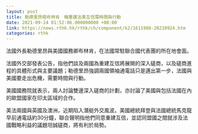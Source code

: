 ```yaml
---
layout: post
title: 勒德里昂晤布林肯　稱重建法美互信需時間與行動
date: 2021-09-24 01:52:06.000000000 +08:00
link: https://news.rthk.hk/rthk/ch/component/k2/1611988-20210924.htm
categories: rthk
---
```


法國外長勒德里昂與美國國務卿布林肯，在法國常駐聯合國代表團的所在地會面。

法國外交部發表公告，指他們談及兩國為重建互信將展開的深入磋商，以及磋商進程的具體形式與主要議題；勒德里昂強調兩國領袖通電話只是邁出第一步，法國與美國要走出危機，需要時間與行動。

美國國務院就表示，兩人討論雙邊深入磋商的計劃，亦討論了美國與包括法國在內的歐盟國家在印太區域的合作。

美法兩國與英國及澳洲，近期陷入潛艇外交風波。美國總統拜登與法國總統馬克龍早前通電話約30分鐘，聯合聲明指他們同意重建互信，並認同盟國之間就涉及法國戰略利益的議題坦誠磋商，將有利於局勢。

